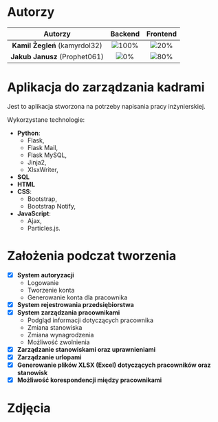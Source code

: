 # Autorzy

| Autorzy | Backend | Frontend |
| :---: | :---: | :---: |
| **Kamil Żegleń** (kamyrdol32)  | ![100%](https://progress-bar.dev/100)  | ![20%](https://progress-bar.dev/20)  |
| **Jakub Janusz** (Prophet061)  | ![0%](https://progress-bar.dev/0)  | ![80%](https://progress-bar.dev/80)  |

# Aplikacja do zarządzania kadrami

Jest to aplikacja stworzona na potrzeby napisania pracy inżynierskiej. 

Wykorzystane technologie:
  - **Python**:
      - Flask,
      - Flask Mail,
      - Flask MySQL,
      - Jinja2,
      - XlsxWriter,
  - **SQL**
  - **HTML**
  - **CSS**:
    - Bootstrap,
    - Bootstrap Notify,
  - **JavaScript**:
    - Ajax,
    - Particles.js.

# Założenia podczat tworzenia

- [x] **System autoryzacji**
  - Logowanie
  - Tworzenie konta
  - Generowanie konta dla pracownika
- [x] **System rejestrowania przedsiębiorstwa**
- [x] **System zarządzania pracownikami**
  - Podgląd informacji dotyczących pracownika
  - Zmiana stanowiska
  - Zmiana wynagrodzenia
  - Możliwość zwolnienia
- [x] **Zarządzanie stanowiskami oraz uprawnieniami**
- [x] **Zarządzanie urlopami**
- [x] **Generowanie plików XLSX (Excel) dotyczących pracowników oraz stanowisk**
- [x] **Możliwość korespondencji między pracownikami**

# Zdjęcia
